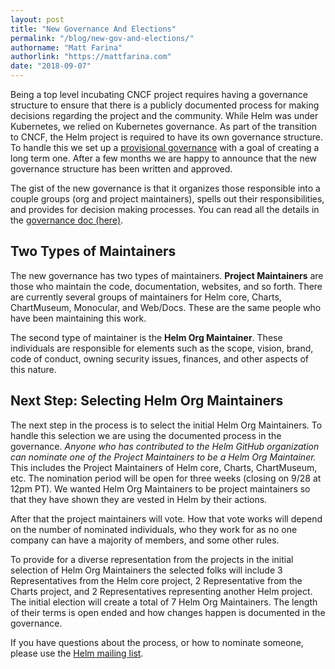 ```yaml
---
layout: post
title: "New Governance And Elections"
permalink: "/blog/new-gov-and-elections/"
authorname: "Matt Farina"
authorlink: "https://mattfarina.com"
date: "2018-09-07"
---
```


Being a top level incubating CNCF project requires having a governance structure to ensure that there is a publicly documented process for making decisions regarding the project and the community. While Helm was under Kubernetes, we relied on Kubernetes governance. As part of the transition to CNCF, the Helm project is required to have its own governance structure. To handle this we set up a [provisional governance](https://github.com/helm/community/blob/aa0586011786dfbc3993e7edd959a841241c96e3/governance/provisional-governance.md) with a goal of creating a long term one. After a few months we are happy to announce that the new governance structure has been written and approved.  <!--more-->

The gist of the new governance is that it organizes those responsible into a couple groups (org and project maintainers), spells out their responsibilities, and provides for decision making processes. You can read all the details in the [governance doc (here)](https://github.com/helm/community/blob/master/governance/governance.md).

## Two Types of Maintainers

The new governance has two types of maintainers. **Project Maintainers** are those who maintain the code, documentation, websites, and so forth. There are currently several groups of maintainers for Helm core, Charts, ChartMuseum, Monocular, and Web/Docs. These are the same people who have been maintaining this work.

The second type of maintainer is the **Helm Org Maintainer**. These individuals are responsible for elements such as the scope, vision, brand, code of conduct, owning security issues, finances, and other aspects of this nature.

## Next Step: Selecting Helm Org Maintainers

The next step in the process is to select the initial Helm Org Maintainers. To handle this selection we are using the documented process in the governance. _Anyone who has contributed to the Helm GitHub organization can nominate one of the Project Maintainers to be a Helm Org Maintainer._ This includes the Project Maintainers of Helm core, Charts, ChartMuseum, etc. The nomination period will be open for three weeks (closing on 9/28 at 12pm PT). We wanted Helm Org Maintainers to be project maintainers so that they have shown they are vested in Helm by their actions.

After that the project maintainers will vote. How that vote works will depend on the number of nominated individuals, who they work for as no one company can have a majority of members, and some other rules.

To provide for a diverse representation from the projects in the initial selection of Helm Org Maintainers the selected folks will include 3 Representatives from the Helm core project, 2 Representative from the Charts project, and 2 Representatives representing another Helm project. The initial election will create a total of 7 Helm Org Maintainers. The length of their terms is open ended and how changes happen is documented in the governance.

If you have questions about the process, or how to nominate someone, please use the [Helm mailing list](https://lists.cncf.io/g/cncf-helm).
